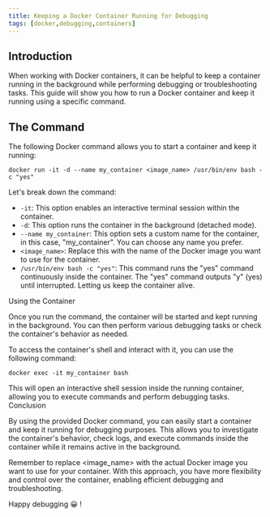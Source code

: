 ```yaml
---
title: Keeping a Docker Container Running for Debugging
tags: [docker,debugging,containers]
---
```


## Introduction

When working with Docker containers, it can be helpful to keep a container running in the background while performing debugging or troubleshooting tasks. This guide will show you how to run a Docker container and keep it running using a specific command.

## The Command

The following Docker command allows you to start a container and keep it running:

```shell
docker run -it -d --name my_container <image_name> /usr/bin/env bash -c "yes"
```

Let's break down the command:

* `-it`: This option enables an interactive terminal session within the container.
* `-d`: This option runs the container in the background (detached mode).
* `--name my_container`: This option sets a custom name for the container, in this case, "my_container". You can choose any name you prefer.
* `<image_name>`: Replace this with the name of the Docker image you want to use for the container.
* `/usr/bin/env bash -c "yes"`: This command runs the "yes" command continuously inside the container. The "yes" command outputs "y" (yes) until interrupted. Letting us keep the container alive.

Using the Container

Once you run the command, the container will be started and kept running in the background. You can then perform various debugging tasks or check the container's behavior as needed.

To access the container's shell and interact with it, you can use the following command:

```
docker exec -it my_container bash
```

This will open an interactive shell session inside the running container, allowing you to execute commands and perform debugging tasks.
Conclusion

By using the provided Docker command, you can easily start a container and keep it running for debugging purposes. This allows you to investigate the container's behavior, check logs, and execute commands inside the container while it remains active in the background.

Remember to replace <image_name> with the actual Docker image you want to use for your container. With this approach, you have more flexibility and control over the container, enabling efficient debugging and troubleshooting.

Happy debugging 😀 !
